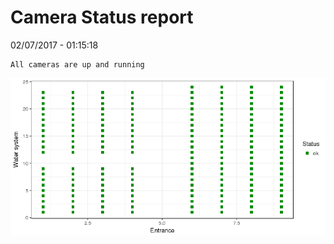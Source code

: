 Camera Status report
================
02/07/2017 - 01:15:18

    All cameras are up and running

![](camreport_files/figure-markdown_github/unnamed-chunk-2-1.png)
